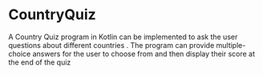 # CountryQuiz
 A Country Quiz program in Kotlin can be implemented to ask the user questions about different countries . The program can provide multiple-choice answers for the user to choose from and then display their score at the end of the quiz
